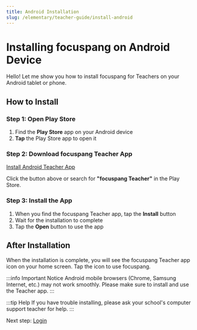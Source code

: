 ```yaml
---
title: Android Installation
slug: /elementary/teacher-guide/install-android
---
```


# Installing focuspang on Android Device

Hello!
Let me show you how to install focuspang for Teachers on your Android tablet or phone.

## How to Install

### Step 1: Open Play Store

1. Find the **Play Store** app on your Android device
2. **Tap** the Play Store app to open it

### Step 2: Download focuspang Teacher App

<a class="fp-download-btn fp-download-btn-blue" href="https://play.google.com/store/apps/details?id=com.focuspang.teacher" target="_blank" rel="noopener noreferrer">Install Android Teacher App</a>

Click the button above or search for **"focuspang Teacher"** in the Play Store.

### Step 3: Install the App

1. When you find the focuspang Teacher app, tap the **Install** button
2. Wait for the installation to complete
3. Tap the **Open** button to use the app

## After Installation

When the installation is complete, you will see the focuspang Teacher app icon on your home screen.
Tap the icon to use focuspang.

:::info Important Notice
Android mobile browsers (Chrome, Samsung Internet, etc.) may not work smoothly.
Please make sure to install and use the Teacher app.
:::

:::tip Help
If you have trouble installing, please ask your school's computer support teacher for help.
:::

Next step: [Login](/docs/middlehigh/teacher-guide/login)

